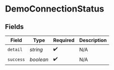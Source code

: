 # DemoConnectionStatus


## Fields

| Field              | Type               | Required           | Description        |
| ------------------ | ------------------ | ------------------ | ------------------ |
| `detail`           | *string*           | :heavy_check_mark: | N/A                |
| `success`          | *boolean*          | :heavy_check_mark: | N/A                |